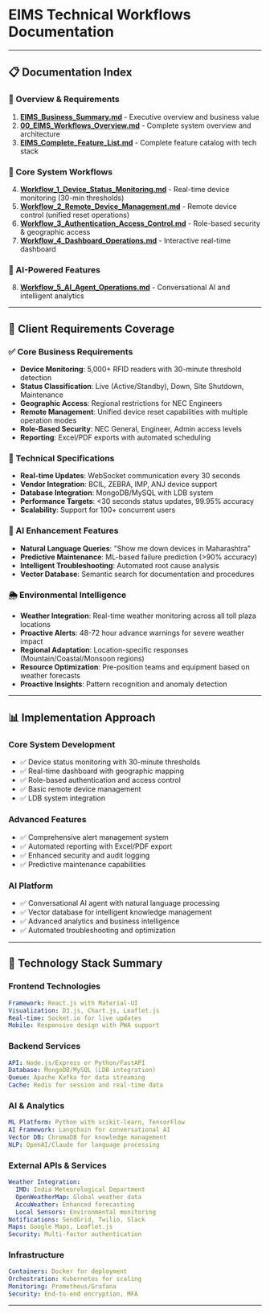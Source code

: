 # EIMS Technical Workflows Documentation


---

## **📋 Documentation Index**

### **🎯 Overview & Requirements**
1. **[EIMS_Business_Summary.md](./EIMS_Business_Summary.md)** - Executive overview and business value
2. **[00_EIMS_Workflows_Overview.md](./00_EIMS_Workflows_Overview.md)** - Complete system overview and architecture
3. **[EIMS_Complete_Feature_List.md](./EIMS_Complete_Feature_List.md)** - Complete feature catalog with tech stack

### **🔧 Core System Workflows**
4. **[Workflow_1_Device_Status_Monitoring.md](./Workflow_1_Device_Status_Monitoring.md)** - Real-time device monitoring (30-min thresholds)
5. **[Workflow_2_Remote_Device_Management.md](./Workflow_2_Remote_Device_Management.md)** - Remote device control (unified reset operations)
6. **[Workflow_3_Authentication_Access_Control.md](./Workflow_3_Authentication_Access_Control.md)** - Role-based security & geographic access
7. **[Workflow_4_Dashboard_Operations.md](./Workflow_4_Dashboard_Operations.md)** - Interactive real-time dashboard

### **🤖 AI-Powered Features**
8. **[Workflow_5_AI_Agent_Operations.md](./Workflow_5_AI_Agent_Operations.md)** - Conversational AI and intelligent analytics

---

## **🎯 Client Requirements Coverage**

### **✅ Core Business Requirements**
- **Device Monitoring**: 5,000+ RFID readers with 30-minute threshold detection
- **Status Classification**: Live (Active/Standby), Down, Site Shutdown, Maintenance
- **Geographic Access**: Regional restrictions for NEC Engineers
- **Remote Management**: Unified device reset capabilities with multiple operation modes
- **Role-Based Security**: NEC General, Engineer, Admin access levels
- **Reporting**: Excel/PDF exports with automated scheduling

### **🔧 Technical Specifications**
- **Real-time Updates**: WebSocket communication every 30 seconds
- **Vendor Integration**: BCIL, ZEBRA, IMP, ANJ device support
- **Database Integration**: MongoDB/MySQL with LDB system
- **Performance Targets**: <30 seconds status updates, 99.95% accuracy
- **Scalability**: Support for 100+ concurrent users

### **🤖 AI Enhancement Features**
- **Natural Language Queries**: "Show me down devices in Maharashtra"
- **Predictive Maintenance**: ML-based failure prediction (>90% accuracy)
- **Intelligent Troubleshooting**: Automated root cause analysis
- **Vector Database**: Semantic search for documentation and procedures

### **🌦️ Environmental Intelligence**
- **Weather Integration**: Real-time weather monitoring across all toll plaza locations
- **Proactive Alerts**: 48-72 hour advance warnings for severe weather impact
- **Regional Adaptation**: Location-specific responses (Mountain/Coastal/Monsoon regions)
- **Resource Optimization**: Pre-position teams and equipment based on weather forecasts
- **Proactive Insights**: Pattern recognition and anomaly detection

---

## **📊 Implementation Approach**

### **Core System Development**
- ✅ Device status monitoring with 30-minute thresholds
- ✅ Real-time dashboard with geographic mapping
- ✅ Role-based authentication and access control
- ✅ Basic remote device management
- ✅ LDB system integration

### **Advanced Features**
- ✅ Comprehensive alert management system
- ✅ Automated reporting with Excel/PDF export
- ✅ Enhanced security and audit logging
- ✅ Predictive maintenance capabilities

### **AI Platform**
- ✅ Conversational AI agent with natural language processing
- ✅ Vector database for intelligent knowledge management
- ✅ Advanced analytics and business intelligence
- ✅ Automated troubleshooting and optimization

---

## **🔧 Technology Stack Summary**

### **Frontend Technologies**
```yaml
Framework: React.js with Material-UI
Visualization: D3.js, Chart.js, Leaflet.js
Real-time: Socket.io for live updates
Mobile: Responsive design with PWA support
```

### **Backend Services**
```yaml
API: Node.js/Express or Python/FastAPI
Database: MongoDB/MySQL (LDB integration)
Queue: Apache Kafka for data streaming
Cache: Redis for session and real-time data
```

### **AI & Analytics**
```yaml
ML Platform: Python with scikit-learn, TensorFlow
AI Framework: Langchain for conversational AI
Vector DB: ChromaDB for knowledge management
NLP: OpenAI/Claude for language processing
```

### **External APIs & Services**
```yaml
Weather Integration: 
  IMD: India Meteorological Department
  OpenWeatherMap: Global weather data
  AccuWeather: Enhanced forecasting
  Local Sensors: Environmental monitoring
Notifications: SendGrid, Twilio, Slack
Maps: Google Maps, Leaflet.js
Security: Multi-factor authentication
```

### **Infrastructure**
```yaml
Containers: Docker for deployment
Orchestration: Kubernetes for scaling
Monitoring: Prometheus/Grafana
Security: End-to-end encryption, MFA
```

---

